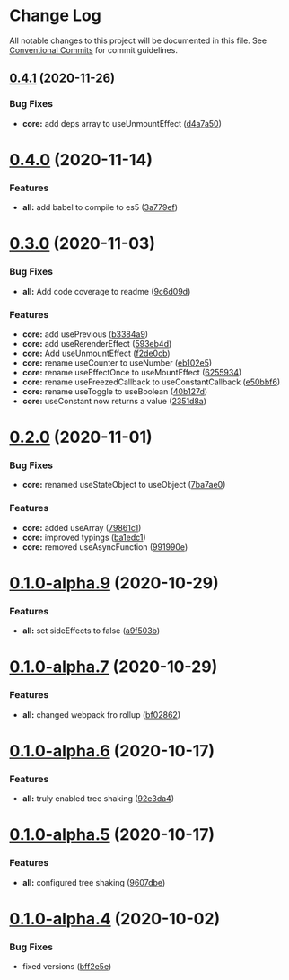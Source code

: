# Change Log

All notable changes to this project will be documented in this file.
See [Conventional Commits](https://conventionalcommits.org) for commit guidelines.

## [0.4.1](https://github.com/Frantss/react-hookful/tree/master/packages/core/compare/@react-hookful/core@0.4.0...@react-hookful/core@0.4.1) (2020-11-26)


### Bug Fixes

* **core:** add deps array to useUnmountEffect ([d4a7a50](https://github.com/Frantss/react-hookful/tree/master/packages/core/commit/d4a7a50e83e340b42bba8dc5e8cdef921432577a))





# [0.4.0](https://github.com/Frantss/react-hookful/tree/master/packages/core/compare/@react-hookful/core@0.3.0...@react-hookful/core@0.4.0) (2020-11-14)


### Features

* **all:** add babel to compile to es5 ([3a779ef](https://github.com/Frantss/react-hookful/tree/master/packages/core/commit/3a779ef1eb1305c6e6a0639c2ea10885453f7d11))





# [0.3.0](https://github.com/Frantss/react-hookful/tree/master/packages/core/compare/@react-hookful/core@0.2.0...@react-hookful/core@0.3.0) (2020-11-03)


### Bug Fixes

* **all:** Add code coverage to readme ([9c6d09d](https://github.com/Frantss/react-hookful/tree/master/packages/core/commit/9c6d09dcb40eeed8c785aa9ac06d9f071ead039b))


### Features

* **core:** add usePrevious ([b3384a9](https://github.com/Frantss/react-hookful/tree/master/packages/core/commit/b3384a99b48b30494261b47a7ea368cebfdf8fd8))
* **core:** add useRerenderEffect ([593eb4d](https://github.com/Frantss/react-hookful/tree/master/packages/core/commit/593eb4d83b8b1f19b280effa37812f93b8ca63c1))
* **core:** Add useUnmountEffect ([f2de0cb](https://github.com/Frantss/react-hookful/tree/master/packages/core/commit/f2de0cb26e49853b722313e0efcdb337608e0918))
* **core:** rename useCounter to useNumber ([eb102e5](https://github.com/Frantss/react-hookful/tree/master/packages/core/commit/eb102e5f87ebd65cb3f0e51ddfd54bbb7476525a))
* **core:** rename useEffectOnce to useMountEffect ([6255934](https://github.com/Frantss/react-hookful/tree/master/packages/core/commit/625593470384cbffbf7944dfcf51a71ee264f891))
* **core:** rename useFreezedCallback to useConstantCallback ([e50bbf6](https://github.com/Frantss/react-hookful/tree/master/packages/core/commit/e50bbf61e3b8ec79d1c292dd7159fdf0543bb675))
* **core:** rename useToggle to useBoolean ([40b127d](https://github.com/Frantss/react-hookful/tree/master/packages/core/commit/40b127d0213854abab058a4548daf56da903cf89))
* **core:** useConstant now returns a value ([2351d8a](https://github.com/Frantss/react-hookful/tree/master/packages/core/commit/2351d8ab64914aa41b7950b01ed35e5688da05ff))





# [0.2.0](https://github.com/Frantss/react-hookful/tree/master/packages/core/compare/@react-hookful/core@0.1.0-alpha.9...@react-hookful/core@0.2.0) (2020-11-01)


### Bug Fixes

* **core:** renamed useStateObject to useObject ([7ba7ae0](https://github.com/Frantss/react-hookful/tree/master/packages/core/commit/7ba7ae09ba8cedac00f83924ba8813cb2277d798))


### Features

* **core:** added useArray ([79861c1](https://github.com/Frantss/react-hookful/tree/master/packages/core/commit/79861c10bf1ce3a6dc9693e116fc3e3c2754769b))
* **core:** improved typings ([ba1edc1](https://github.com/Frantss/react-hookful/tree/master/packages/core/commit/ba1edc17dd8740783daa507a05be815176f84675))
* **core:** removed useAsyncFunction ([991990e](https://github.com/Frantss/react-hookful/tree/master/packages/core/commit/991990e19e7a22a460a997c4558dbf09979e2aa2))





# [0.1.0-alpha.9](https://github.com/Frantss/react-hookful/tree/master/packages/core/compare/@react-hookful/core@0.1.0-alpha.7...@react-hookful/core@0.1.0-alpha.9) (2020-10-29)


### Features

* **all:** set sideEffects to false ([a9f503b](https://github.com/Frantss/react-hookful/tree/master/packages/core/commit/a9f503b3f60ede433927fa770283d94be0755cec))





# [0.1.0-alpha.7](https://github.com/Frantss/react-hookful/tree/master/packages/core/compare/@react-hookful/core@0.1.0-alpha.6...@react-hookful/core@0.1.0-alpha.7) (2020-10-29)


### Features

* **all:** changed webpack fro rollup ([bf02862](https://github.com/Frantss/react-hookful/tree/master/packages/core/commit/bf02862386c9c3f71650bc4da96ca843543ccde3))





# [0.1.0-alpha.6](https://github.com/Frantss/react-hookful/tree/master/packages/core/compare/@react-hookful/core@0.1.0-alpha.5...@react-hookful/core@0.1.0-alpha.6) (2020-10-17)


### Features

* **all:** truly enabled tree shaking ([92e3da4](https://github.com/Frantss/react-hookful/tree/master/packages/core/commit/92e3da4f5fd9a08095ec845776663452e151258a))





# [0.1.0-alpha.5](https://github.com/Frantss/react-hookful/tree/master/packages/core/compare/@react-hookful/core@0.1.0-alpha.4...@react-hookful/core@0.1.0-alpha.5) (2020-10-17)


### Features

* **all:** configured tree shaking ([9607dbe](https://github.com/Frantss/react-hookful/tree/master/packages/core/commit/9607dbe7e1b125e79c1c5d767bc6959593b7df99))





# [0.1.0-alpha.4](https://github.com/Frantss/react-hookful/tree/master/packages/core/compare/@react-hookful/core@0.1.0-alpha.3...@react-hookful/core@0.1.0-alpha.4) (2020-10-02)


### Bug Fixes

* fixed versions ([bff2e5e](https://github.com/Frantss/react-hookful/tree/master/packages/core/commit/bff2e5ecb6eb6cc1cca85aa5587848779cdbe9ba))
